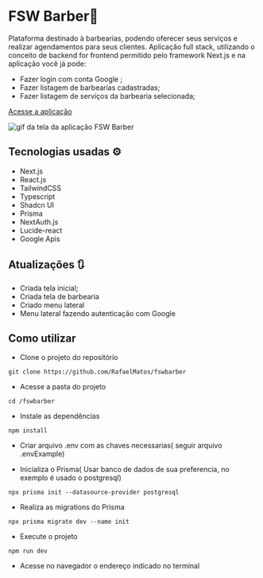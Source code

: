 # FSW Barber💈

Plataforma destinado à barbearias, podendo oferecer seus serviços e realizar agendamentos para seus clientes. Aplicação full stack, utilizando o conceito de backend for frontend permitido pelo framework Next.js e na aplicação você já pode:

- Fazer login com conta Google ;
- Fazer listagem de barbearias cadastradas;
- Fazer listagem de serviços da barbearia selecionada;


<a href="https://fswbarber-rm.vercel.app/">Acesse a aplicação</a>



<img src='https://res.cloudinary.com/dkrhvi3kt/image/upload/v1708521853/github/FSW%20Barber/Gif/jzdopjggkdauhvlvilpi.gif' alt='gif da tela da aplicação FSW Barber'>
<!-- <img src='https://github.com/RafaelMatos/bookwise/raw/master/public/tela.gif' alt='gif da tela da aplicação FSW Barber'> -->

<!-- <details>
    <summary>Responsivo</summary>
    <img src='./src/assets/responsive.png' alt='print da tela da aplicação Ignite Call'>
</details> -->

## Tecnologias usadas ⚙

- Next.js
- React.js
- TailwindCSS
- Typescript
- Shadcn UI
- Prisma
- NextAuth.js
- Lucide-react
- Google Apis
<!-- - DayJs -->
<!-- - Zod -->
<!-- - React Hook Form -->
<!-- - Axios -->
<!-- - Ignite-ui -->
<!-- - Nookies -->

## Atualizações 🔃

  <!-- <details>
    <summary>Histórico</summary>

      - Adicionado a configuração pageExtensions do Next.js;

    
</details> -->

  - Criada tela inicial;
  - Criada tela de barbearia
  - Criado menu lateral
  - Menu lateral fazendo autenticação com Google


  <!-- <img src='./src/assets/update.gif' alt='gif da tela da aplicação Ignite Call'> -->
  
  

## Como utilizar

- Clone o projeto do repositório

```
git clone https://github.com/RafaelMatos/fswbarber
```

- Acesse a pasta do projeto

```
cd /fswbarber
```

- Instale as dependências

```
npm install
```
- Criar arquivo .env com as chaves necessarias( seguir arquivo .envExample)

- Inicializa o Prisma( Usar banco de dados de sua preferencia, no exemplo é usado o postgresql)

```
npx prisma init --datasource-provider postgresql
```
- Realiza as migrations do Prisma

```
npx prisma migrate dev --name init
```

- Execute o projeto

```
npm run dev
```

- Acesse no navegador o endereço indicado no terminal
